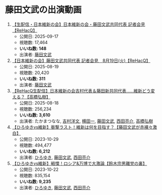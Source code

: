 # 藤田文武の出演動画

1.  [【生配信・日本維新の会】日本維新の会・藤田文武共同代表 記者会見【ReHacQ】](/rehacq_fan/ids/h2uDUojYzT0 "wikilink")
    -   公開日: 2025-09-17
    -   視聴数: 17,464
    -   **いいね数: 148**
    -   出演者: [藤田文武](/rehacq_fan/people/藤田文武 "wikilink")
1.  [【日本維新の会】藤田文武共同代表 記者会見　8月19日(火)【ReHacQ】](/rehacq_fan/ids/dYBfLEcTZT8 "wikilink")
    -   公開日: 2025-08-19
    -   視聴数: 20,420
    -   **いいね数: 311**
    -   出演者: [藤田文武](/rehacq_fan/people/藤田文武 "wikilink")
1.  [【ReHacQ生配信】日本維新の会吉村代表＆藤田新共同代表……維新どう変える？【高橋弘樹】](/rehacq_fan/ids/WW6ouD4Wuwk "wikilink")
    -   公開日: 2025-08-18
    -   視聴数: 256,234
    -   **いいね数: 3,610**
    -   出演者: たかまつなな, [吉村洋文](/rehacq_fan/people/吉村洋文 "wikilink"), [横田一](/rehacq_fan/people/横田一 "wikilink"), [藤田文武](/rehacq_fan/people/藤田文武 "wikilink"), [西田亮介](/rehacq_fan/people/西田亮介 "wikilink"), [高橋弘樹](/rehacq_fan/people/高橋弘樹 "wikilink")
1.  [【ひろゆきvs維新】衝撃ラスト！維新は何を目指す？【藤田文武が赤裸々激白】](/rehacq_fan/ids/ngo72iwpyjQ "wikilink")
    -   公開日: 2023-10-29
    -   視聴数: 494,477
    -   **いいね数: 6,212**
    -   出演者: [ひろゆき](/rehacq_fan/people/ひろゆき "wikilink"), [藤田文武](/rehacq_fan/people/藤田文武 "wikilink"), [西田亮介](/rehacq_fan/people/西田亮介 "wikilink")
1.  [【ひろゆきvs維新】戦慄！ロシア&万博で大激論【鈴木宗男離党の裏】](/rehacq_fan/ids/zhduUUDxw4Q "wikilink")
    -   公開日: 2023-10-22
    -   視聴数: 835,154
    -   **いいね数: 9,235**
    -   出演者: [ひろゆき](/rehacq_fan/people/ひろゆき "wikilink"), [藤田文武](/rehacq_fan/people/藤田文武 "wikilink"), [西田亮介](/rehacq_fan/people/西田亮介 "wikilink")
